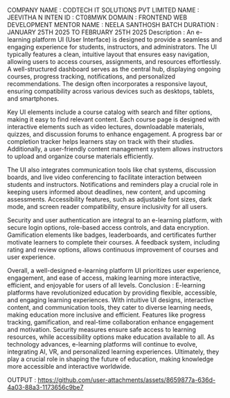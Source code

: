 COMPANY NAME : CODTECH IT SOLUTIONS PVT LIMITED NAME : JEEVITHA N INTEN ID : CT08MWK DOMAIN : FRONTEND WEB DEVELOPMENT MENTOR NAME : NEELA SANTHOSH BATCH DURATION : JANUARY 25TH 2025 TO FEBRUARY 25TH 2025
Description :
An e-learning platform UI (User Interface) is designed to provide a seamless and engaging experience for students, instructors, and administrators. The UI typically features a clean, intuitive layout that ensures easy navigation, allowing users to access courses, assignments, and resources effortlessly. A well-structured dashboard serves as the central hub, displaying ongoing courses, progress tracking, notifications, and personalized recommendations. The design often incorporates a responsive layout, ensuring compatibility across various devices such as desktops, tablets, and smartphones.

Key UI elements include a course catalog with search and filter options, making it easy to find relevant content. Each course page is designed with interactive elements such as video lectures, downloadable materials, quizzes, and discussion forums to enhance engagement. A progress bar or completion tracker helps learners stay on track with their studies. Additionally, a user-friendly content management system allows instructors to upload and organize course materials efficiently.

The UI also integrates communication tools like chat systems, discussion boards, and live video conferencing to facilitate interaction between students and instructors. Notifications and reminders play a crucial role in keeping users informed about deadlines, new content, and upcoming assessments. Accessibility features, such as adjustable font sizes, dark mode, and screen reader compatibility, ensure inclusivity for all users.

Security and user authentication are integral to an e-learning platform, with secure login options, role-based access controls, and data encryption. Gamification elements like badges, leaderboards, and certificates further motivate learners to complete their courses. A feedback system, including rating and review options, allows continuous improvement of courses and user experience.

Overall, a well-designed e-learning platform UI prioritizes user experience, engagement, and ease of access, making learning more interactive, efficient, and enjoyable for users of all levels.
Conclusion :
E-learning platforms have revolutionized education by providing flexible, accessible, and engaging learning experiences. With intuitive UI designs, interactive content, and communication tools, they cater to diverse learning needs, making education more inclusive and efficient. Features like progress tracking, gamification, and real-time collaboration enhance engagement and motivation. Security measures ensure safe access to learning resources, while accessibility options make education available to all. As technology advances, e-learning platforms will continue to evolve, integrating AI, VR, and personalized learning experiences. Ultimately, they play a crucial role in shaping the future of education, making knowledge more accessible and interactive worldwide.

OUTPUT :
https://github.com/user-attachments/assets/8659877a-636d-4a03-88a3-1173656c9be7
